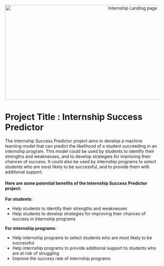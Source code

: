 <p  align="center">

<img  src="images/internship.png"  alt="Internship Landing page"  height=312  width=820/>

</p> 

# Project Title : Internship Success Predictor

The Internship Success Predictor project aims to develop a machine learning model that can predict the likelihood of a student succeeding in an internship program. This model could be used by students to identify their strengths and weaknesses, and to develop strategies for improving their chances of success. It could also be used by internship programs to select students who are most likely to be successful, and to provide them with additional support.

#### Here are some potential benefits of the Internship Success Predictor project:

**For students**:
- Help students to identify their strengths and weaknesses
- Help students to develop strategies for improving their chances of success in internship programs

**For internship programs**:
- Help internship programs to select students who are most likely to be successful
- Help internship programs to provide additional support to students who are at risk of struggling
- Improve the success rate of internship programs